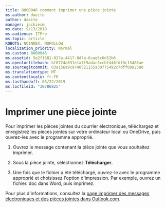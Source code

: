 ```yaml
---
title: 8000046 comment imprimer une pièce jointe
ms.author: daeite
author: daeite
manager: jackiesm
ms.date: 9/13/2018
ms.audience: ITPro
ms.topic: article
ROBOTS: NOINDEX, NOFOLLOW
localization_priority: Normal
ms.custom: 8000046
ms.assetid: 5e2f1581-027a-4417-8d7a-6cae5c6d52b6
ms.openlocfilehash: bf0724a031e1a7f9adac3ccbfd46fd10c13486ae
ms.sourcegitcommit: 03a156a9c9740521155a30775492c7dff0982588
ms.translationtype: MT
ms.contentlocale: fr-FR
ms.lasthandoff: 03/22/2019
ms.locfileid: "30786825"
---
```

# <a name="print-an-attachment"></a>Imprimer une pièce jointe

Pour imprimer les pièces jointes du courrier électronique, téléchargez et enregistrez les pièces jointes sur votre ordinateur local ou OneDrive, puis ouvrez-les avec le programme approprié.
  
1. Ouvrez le message contenant la pièce jointe que vous souhaitez imprimer.
    
2. Sous la pièce jointe, sélectionnez **Télécharger**. 
    
3. Une fois que le fichier a été téléchargé, ouvrez-le avec le programme approprié et choisissez l'option d'impression. Par exemple, ouvrez un fichier. doc dans Word, puis imprimez.
    
Pour plus d'informations, consultez la [page imprimer des messages électroniques et des pièces jointes dans Outlook.com](https://go.microsoft.com/fwlink/?linkid=2021110&amp;clcid=0x409).
  

